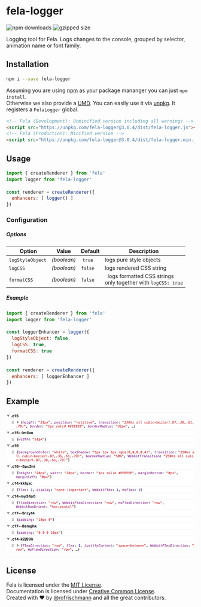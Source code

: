 # fela-logger

<img alt="npm downloads" src="https://img.shields.io/npm/dm/fela-logger.svg">
<img alt="gzipped size" src="https://img.shields.io/badge/gzipped-1.68kb-brightgreen.svg">

Logging tool for Fela. Logs changes to the console, grouped by selector, animation name or font family.

## Installation
```sh
npm i --save fela-logger
```
Assuming you are using [npm](https://www.npmjs.com) as your package mananger you can just `npm install`.<br>
Otherwise we also provide a [UMD](https://github.com/umdjs/umd). You can easily use it via [unpkg](https://unpkg.com/). It registers a `FelaLogger` global.
```HTML
<!-- Fela (Development): Unminified version including all warnings -->
<script src="https://unpkg.com/fela-logger@3.0.4/dist/fela-logger.js"></script>
<!-- Fela (Production): Minified version -->
<script src="https://unpkg.com/fela-logger@3.0.4/dist/fela-logger.min.js"></script>
```


## Usage
```javascript
import { createRenderer } from 'fela'
import logger from 'fela-logger'

const renderer = createRenderer({
  enhancers: [ logger() ]
})
```
### Configuration
##### Options
| Option | Value | Default | Description |
| --- | --- | --- | --- |
| `logStyleObject` | *(boolean)* | `true` | logs pure style objects |
| `logCSS` | *(boolean)* | `false` | logs rendered CSS string |
| `formatCSS` | *(boolean)* | `false` |  logs formatted CSS strings<br>only together with `logCSS: true` |

##### Example
```javascript
import { createRenderer } from 'fela'
import logger from 'fela-logger'

const loggerEnhancer = logger({
  logStyleObject: false,
  logCSS: true,
  formatCSS: true
})

const renderer = createRenderer({
  enhancers: [ loggerEnhancer ]
})
```

## Example
<img src="preview.png">

## License
Fela is licensed under the [MIT License](http://opensource.org/licenses/MIT).<br>
Documentation is licensed under [Creative Common License](http://creativecommons.org/licenses/by/4.0/).<br>
Created with ♥ by [@rofrischmann](http://rofrischmann.de) and all the great contributors.

